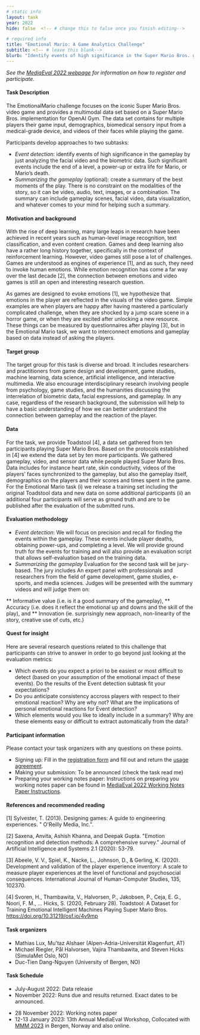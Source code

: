 ```yaml
---
# static info
layout: task
year: 2022
hide: false  <!-- # change this to false once you finish editing-->

# required info
title: "Emotional Mario: A Game Analytics Challenge"
subtitle: <!-- # leave this blank-->
blurb: "Identify events of high significance in the Super Mario Bros. gameplay by analyzing facial expressions and the biometric data of players and then (optionally) creating a video summary of the best moments of play."
---
```


<!-- # please respect the structure below-->
*See the [MediaEval 2022 webpage](https://multimediaeval.github.io/editions/2022/) for information on how to register and participate.*

#### Task Description
The EmotionalMario challenge focuses on the iconic Super Mario Bros. video game and provides a multimodal data set based on a Super Mario Bros. implementation for OpenAI Gym. The data set contains for multiple players their game input, demographics, biomedical sensory input from a medical-grade device, and videos of their faces while playing the game. 

Participants develop approaches to two subtasks:
* *Event detection*: identify events of high significance in the gameplay by just analyzing the facial video and the biometric data. Such significant events include the end of a level, a power-up or extra life for Mario, or Mario’s death. 
* *Summarizing the gameplay* (optional): create a summary of the best moments of the play. There is no constraint on the modalities of the story, so it can be video, audio, text, images, or a combination. The summary can include gameplay scenes, facial video, data visualization, and whatever comes to your mind for helping such a summary. 

#### Motivation and background
With the rise of deep learning, many large leaps in research have been achieved in recent years such as human-level image recognition, text classification, and even content creation. Games and deep learning also have a rather long history together, specifically in the context of reinforcement learning. However, video games still pose a lot of challenges. Games are understood as engines of experience [1], and as such, they need to invoke human emotions. While emotion recognition has come a far way over the last decade [2], the connection between emotions and video games is still an open and interesting research question. 

As games are designed to evoke emotions [1], we hypothesize that emotions in the player are reflected in the visuals of the video game. Simple examples are when players are happy after having mastered a particularly complicated challenge, when they are shocked by a jump scare scene in a horror game, or when they are excited after unlocking a new resource. These things can be measured by questionnaires after playing [3], but in the Emotional Mario task, we want to interconnect emotions and gameplay based on data instead of asking the players. 


#### Target group
The target group for this task is diverse and broad. It includes researchers and practitioners from game design and development, game studies, machine learning, data science, artificial intelligence, and interactive multimedia. We also encourage interdisciplinary research involving people from psychology, game studies, and the humanities discussing the interrelation of biometric data, facial expressions, and gameplay. In any case, regardless of the research background, the submission will help to have a basic understanding of how we can better understand the connection between gameplay and the reaction of the player.

#### Data
For the task, we provide Toadstool [4], a data set gathered from ten participants playing Super Mario Bros. Based on the protocols established in [4] we extend the data set by ten more participants. We gathered gameplay, video, and sensor data while people played Super Mario Bros. Data includes for instance heart rate, skin conductivity, videos of the players’ faces synchronized to the gameplay, but also the gameplay itself, demographics on the players and their scores and times spent in the game. For the Emotional Mario task (i) we release a training set including the original Toadstool data and new data on some additional participants (ii) an additional four participants will serve as ground truth and are to be published after the evaluation of the submitted runs. 

#### Evaluation methodology
* *Event detection*: We will focus on precision and recall for finding the events within the gameplay. These events include player deaths, obtaining power-ups, and completing a level. We will provide ground truth for the events for training and will also provide an evaluation script that allows self-evaluation based on the training data. 
* *Summarizing the gameplay* Evaluation for the second task will be jury-based. The jury includes An expert panel with professionals and researchers from the field of game development, game studies, e-sports, and media sciences. Judges will be presented with the summary videos and will judge them on:

** Informative value (i.e. is it a good summary of the gameplay),
** Accuracy (i.e. does it reflect the emotional up and downs and the skill of the play), and
** Innovation (ie. surprisingly new approach, non-linearity of the story, creative use of cuts, etc.)


#### Quest for insight
Here are several research questions related to this challenge that participants can strive to answer in order to go beyond just looking at the evaluation metrics: 
* Which events do you expect a priori to be easiest or most difficult to detect (based on your assumption of the emotional impact of these events). Do the results of the Event detection subtask fit your expectations?
* Do you anticipate consistency accross players with respect to their emotional reaction? Why are why not? What are the implications of personal emotional reactions for Event detection?
* Which elements would you like to ideally include in a summary? Why are these elements easy or difficult to extract automatically from the data?

#### Participant information
Please contact your task organizers with any questions on these points. 
* Signing up: Fill in the [registration form](https://forms.gle/JcKoa5ycxR2KEiTJ7) and fill out and return the [usage agreement](https://multimediaeval.github.io/editions/2022/docs/MediaEval2022_UsageAgreement.pdf).
* Making your submission: To be announced (check the task read me) <!-- Please add instructions on how to create and submit runs to your task replacing "To be announced." -->
* Preparing your working notes paper: Instructions on preparing you working notes paper can be found in [MediaEval 2022 Working Notes Paper Instructions](https://docs.google.com/document/d/12uSn0rRYxa3buiFNEbpa46dKsHOyqV2PHU_joRGMHRw).

#### References and recommended reading
[1] Sylvester, T. (2013). Designing games: A guide to engineering experiences. " O'Reilly Media, Inc.".

[2] Saxena, Anvita, Ashish Khanna, and Deepak Gupta. "Emotion recognition and detection methods: A comprehensive survey." Journal of Artificial Intelligence and Systems 2.1 (2020): 53-79.

[3] Abeele, V. V., Spiel, K., Nacke, L., Johnson, D., & Gerling, K. (2020). Development and validation of the player experience inventory: A scale to measure player experiences at the level of functional and psychosocial consequences. International Journal of Human-Computer Studies, 135, 102370.

[4] Svoren, H., Thambawita, V., Halvorsen, P., Jakobsen, P., Ceja, E. G., Noori, F. M., … Hicks, S. (2020, February 28). Toadstool: A Dataset for Training Emotional Intelligent Machines Playing Super Mario Bros. https://doi.org/10.31219/osf.io/4v9mp

#### Task organizers
* Mathias Lux, Mu'taz Alshaer (Alpen-Adria-Universität Klagenfurt, AT)
* Michael Riegler, Pål Halvorsen, Vajira Thambawita, and Steven Hicks (SimulaMet Oslo, NO)
* Duc-Tien Dang-Nguyen (University of Bergen, NO)

#### Task Schedule
* July-August 2022: Data release
  <!-- * XX XXX 2022: Data release <!-- # Replace XX with your date. We suggest setting the date in June-August. 31 August is the last possible date by which you should release data. You can release earlier, or plan a two-stage release.--> 
* November 2022: Runs due and results returned. Exact dates to be announced.
 <!--* XX November 2022: Runs due <!-- # Replace XX with your date. We suggest setting enough time in order to have enough time to assess and return the results by the Results returned.-->
  <!--* XX November 2022: Results returned  <!-- Replace XX with your date. Latest possible should be 23 November-->
* 28 November 2022: Working notes paper  <!-- Fixed. Please do not change.-->
* 12-13 January 2023: 13th Annual MediaEval Workshop, Collocated with [MMM 2023](https://www.mmm2023.no/) in Bergen, Norway and also online. <!-- Fixed. Please do not change.-->
